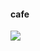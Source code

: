 <h4>cafe</h4>
<img src="{https://img.shields.io/badge/WhatsApp-25D366?style=for-the-badge&logo=whatsapp&logoColor=white}" />
